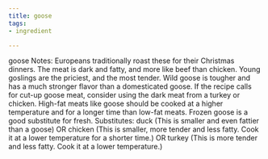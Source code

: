 ```yaml
---
title: goose
tags:
- ingredient

---
```

goose Notes: Europeans traditionally roast these for their Christmas dinners. The meat is dark and fatty, and more like beef than chicken. Young goslings are the priciest, and the most tender. Wild goose is tougher and has a much stronger flavor than a domesticated goose. If the recipe calls for cut-up goose meat, consider using the dark meat from a turkey or chicken. High-fat meats like goose should be cooked at a higher temperature and for a longer time than low-fat meats. Frozen goose is a good substitute for fresh. Substitutes: duck (This is smaller and even fattier than a goose) OR chicken (This is smaller, more tender and less fatty. Cook it at a lower temperature for a shorter time.) OR turkey (This is more tender and less fatty. Cook it at a lower temperature.)

